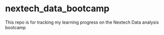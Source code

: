 # nextech_data_bootcamp
This repo is for tracking my learning progress on the Nextech Data analysis bootcamp
